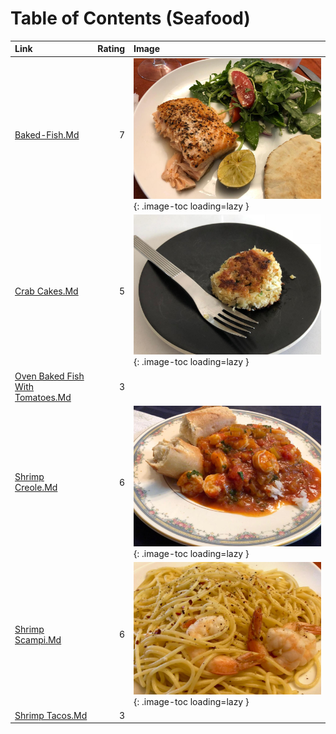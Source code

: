 # Table of Contents (Seafood)

| Link                                                                   |   Rating | Image                                                                   |
|:-----------------------------------------------------------------------|---------:|:------------------------------------------------------------------------|
| [Baked-Fish.Md](./baked-fish.md)                                       |        7 | ![baked-fish.jpeg](./baked-fish.jpeg){: .image-toc loading=lazy }       |
| [Crab Cakes.Md](./crab_cakes.md)                                       |        5 | ![crab_cakes.jpeg](./crab_cakes.jpeg){: .image-toc loading=lazy }       |
| [Oven Baked Fish With Tomatoes.Md](./oven_baked_fish_with_tomatoes.md) |        3 | <!-- TODO: Capture image -->                                            |
| [Shrimp Creole.Md](./shrimp_creole.md)                                 |        6 | ![shrimp_creole.jpeg](./shrimp_creole.jpeg){: .image-toc loading=lazy } |
| [Shrimp Scampi.Md](./shrimp_scampi.md)                                 |        6 | ![shrimp_scampi.jpeg](./shrimp_scampi.jpeg){: .image-toc loading=lazy } |
| [Shrimp Tacos.Md](./shrimp_tacos.md)                                   |        3 | <!-- TODO: Capture image -->                                            |
